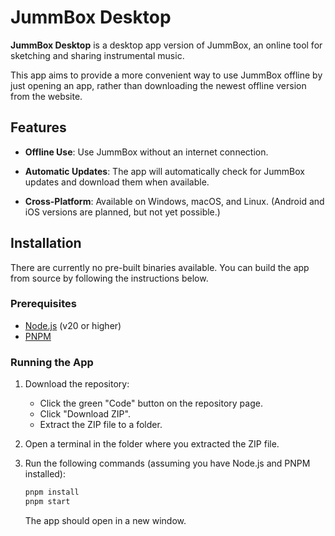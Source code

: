 # JummBox Desktop

**JummBox Desktop** is a desktop app version of JummBox, an online tool for sketching and sharing instrumental music.

This app aims to provide a more convenient way to use JummBox offline by just opening an app, rather than downloading the newest offline version from the website.

## Features

- **Offline Use**: Use JummBox without an internet connection.

- **Automatic Updates**: The app will automatically check for JummBox updates and download them when available.

- **Cross-Platform**: Available on Windows, macOS, and Linux. (Android and iOS versions are planned, but not yet possible.)

## Installation

There are currently no pre-built binaries available. You can build the app from source by following the instructions below.

### Prerequisites

- [Node.js](https://nodejs.org/) (v20 or higher)
- [PNPM](https://pnpm.io/installation/)

### Running the App

1. Download the repository:

    - Click the green "Code" button on the repository page.
    - Click "Download ZIP".
    - Extract the ZIP file to a folder.

2. Open a terminal in the folder where you extracted the ZIP file.

3. Run the following commands (assuming you have Node.js and PNPM installed):

    ```sh
    pnpm install
    pnpm start
    ```

    The app should open in a new window.
